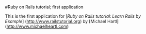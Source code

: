 #Ruby on Rails tutorial; first application

This is the first application for 
[*Ruby on Rails tutorial: Learn Rails by Example*] (http://www.railstutorial.org)
by [Michael Hartl] (http://www.michaelheartl.com)